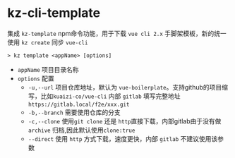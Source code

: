 # kz-cli-template

集成 `kz-template` npm命令功能，用于下载 `vue cli 2.x` 手脚架模板，新的统一使用 `kz create` 同步 `vue-cli`

```
> kz template <appName> [options]
```

* `appName` 项目目录名称
* `options` 配置
  * `-u,--url` 项目仓库地址，默认为 `vue-boilerplate`。支持github的项目缩写，比如`kuaizi-co/vue-cli` 内部 `gitlab` 填写完整地址 `https://gitlab.local/f2e/xxx.git`
  * `-b,--branch` 需要使用仓库的分支
  * `-c,--clone` 使用`git clone` 还是 `http`直接下载，内部gitlab由于没有做 `archive` 归档,因此默认使用`clone:true`
  * `--direct` 使用 `http` 方式下载，速度更快，内部 `gitlab` 不建议使用该参数


